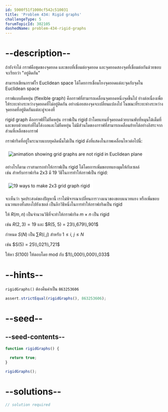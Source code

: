 ```yaml
---
id: 5900f51f1000cf542c510031
title: 'Problem 434: Rigid graphs'
challengeType: 5
forumTopicId: 302105
dashedName: problem-434-rigid-graphs
---
```


# --description--

ถ้ายังจำได้ กราฟคือชุดของจุดยอด และขอบที่เชื่อมต่อจุดยอด และจุดยอดสองจุดที่เชื่อมต่อกันด้วยขอบจะเรียกว่า "อยู่ติดกัน"

สามารถเขียนกราฟใร Euclidean space ได้โดยการเชื่อมโยงจุดยอดแต่ละจุดกับจุดใน Euclidean space

กราฟแบบยืดหยุ่น (flexible graph) คือกราฟที่สามารถเคลื่อนจุดยอดหนึ่งจุดขึ้นไป ย่างต่อเนื่องเพื่อให้ระยะห่างระหว่างจุดยอดที่ไม่อยู่ติดกัน อย่างน้อยสองจุดจะเปลี่ยนแปลงไป ในขณะที่ระยะห่างระหว่างจุดยอดที่อยู่ติดกันแต่ละคู่จะคงที่

rigid graph คือกราฟที่ไม่ยืดหยุ่น กราฟเป็น rigid ถ้าโดยแทนที่จุดยอดด้วยบานพับที่หมุนได้เต็มที่ และขอบด้วยแท่งที่ไม่โค้งงอและไม่ยืดหยุ่น ไม่มีส่วนใดของกราฟที่สามารถเคลื่อนย้ายได้อย่างอิสระจากส่วนที่เหลือของกราฟ

กราฟกริดที่อยู่ในระนาบแบบยุคลิดนั้นไม่เป็น rigid ดังที่แสดงในภาพเคลื่อนไหวต่อไปนี้:

<img class="img-responsive center-block" alt="animation showing grid graphs are not rigid in Euclidean plane" src="https://cdn.freecodecamp.org/curriculum/project-euler/rigid-graphs-1.gif" style="background-color: white; padding: 10px;">

อย่างไรก็ตาม เราสามารถทำให้กราฟเป็น rigid ได้โดยการเพิ่มขอบทแยงมุมให้กับเซลล์  
เช่น สำหรับกราฟกริด 2x3 มี 19 วิธีในการทำให้กราฟเป็น rigid:

<img class="img-responsive center-block" alt="19 ways to make 2x3 grid graph rigid" src="https://cdn.freecodecamp.org/curriculum/project-euler/rigid-graphs-2.png" style="background-color: white; padding: 10px;">

จะเห็นว่า จุดประสงค์ของปัญหานี้ เราไม่พิจารณาเปลี่ยนการวางแนวของขอบแนวทแยง หรือเพิ่มขอบแนวทแยงทั้งสองไปยังเซลล์ เป็นอีกวิธีหนึ่งในการทำให้กราฟกริดเป็น rigid

ให้ $R(m, n)$ เป็นจำนวนวิธีที่จะทำให้กราฟกริด $m × n$ เป็น rigid

เช่น $R(2, 3) = 19$ และ $R(5, 5) = 23\\,679\\,901$

กำหนด $S(N)$ เป็น $\sum R(i, j)$ สำหรับ $1 ≤ i$, $j ≤ N$

เช่น $S(5) = 25\\,021\\,721$

ให้หา $S(100)$ ให้ตอบโดย mod กับ $1\\,000\\,000\\,033$

# --hints--

`rigidGraphs()` ต้องคืนค่าเป็น `863253606`

```js
assert.strictEqual(rigidGraphs(), 863253606);
```

# --seed--

## --seed-contents--

```js
function rigidGraphs() {

  return true;
}

rigidGraphs();
```

# --solutions--

```js
// solution required
```
